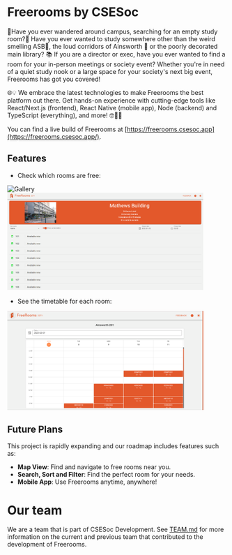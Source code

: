# Freerooms by CSESoc

🥾Have you ever wandered around campus, searching for an empty study room?🚪 Have you ever wanted to study somewhere other than the weird smelling ASB🏢, the loud corridors of Ainsworth 🏦 or the poorly decorated main library? 📚 If you are a director or exec, have you ever wanted to find a room for your in-person meetings or society event? Whether you're in need of a quiet study nook or a large space for your society's next big event, Freerooms has got you covered!

🌐💡 We embrace the latest technologies to make Freerooms the best platform out there. Get hands-on experience with cutting-edge tools like React/Next.js (frontend), React Native (mobile app), Node (backend) and TypeScript (everything), and more! 🤓👨‍💻

You can find a live build of Freerooms at [https://freerooms.csesoc.app](https://freerooms.csesoc.app/).

## Features

- Check which rooms are free:

<img src="docs/gallery.png" alt="Gallery" width="450px">
<img src="docs/list.png" alt="Room List" width="450px">

- See the timetable for each room:

<img src="docs/timetable.png" alt="Room Timetable" width="450px">

## Future Plans

This project is rapidly expanding and our roadmap includes features such as:

- **Map View**: Find and navigate to free rooms near you.
- **Search, Sort and Filter**: Find the perfect room for your needs.
- **Mobile App**: Use Freerooms anytime, anywhere!

# Our team

We are a team that is part of CSESoc Development. See [TEAM.md](./TEAM.md) for more information on the current and previous team that contributed to the development of Freerooms.
